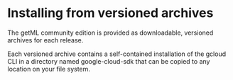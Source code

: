 # Installing from versioned archives

The getML community edition is provided as downloadable, versioned archives for each release.

Each versioned archive contains a self-contained installation of the gcloud CLI in a directory named google-cloud-sdk that can be copied to any location on your file system.
